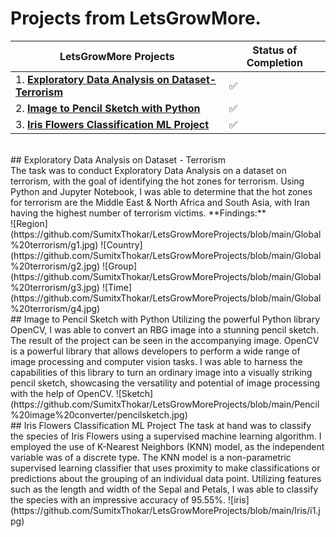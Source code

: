 # **Projects from LetsGrowMore.**

| LetsGrowMore Projects | Status of Completion |
| ----- | -----|
| 1. [**Exploratory Data Analysis on Dataset-Terrorism**](https://github.com/SumitxThokar/LetsGrowMoreProjects/tree/main/Global%20terrorism) | :white_check_mark: |
| 2. [**Image to Pencil Sketch with Python**](https://github.com/SumitxThokar/LetsGrowMoreProjects/blob/main/Pencil%20image%20converter/Pencil_Sketch_Converter.ipynb)  |:white_check_mark: |
| 3. [**Iris Flowers Classification ML Project**](https://github.com/SumitxThokar/LetsGrowMoreProjects/blob/main/Iris/IrisFlowerClassificationwithKNN.ipynb) | :white_check_mark: |
<br>
## Exploratory Data Analysis on Dataset - Terrorism <br>
The task was to conduct Exploratory Data Analysis on a dataset on terrorism, with the goal of identifying the hot zones for terrorism. Using Python and Jupyter Notebook, I was able to determine that the hot zones for terrorism are the Middle East & North Africa and South Asia, with Iran having the highest number of terrorism victims.
**Findings:**<br>
![Region] (https://github.com/SumitxThokar/LetsGrowMoreProjects/blob/main/Global%20terrorism/g1.jpg)
![Country] (https://github.com/SumitxThokar/LetsGrowMoreProjects/blob/main/Global%20terrorism/g2.jpg)
![Group] (https://github.com/SumitxThokar/LetsGrowMoreProjects/blob/main/Global%20terrorism/g3.jpg)
![Time] (https://github.com/SumitxThokar/LetsGrowMoreProjects/blob/main/Global%20terrorism/g4.jpg)
<br>
## Image to Pencil Sketch with Python
 Utilizing the powerful Python library OpenCV, I was able to convert an RBG image into a stunning pencil sketch. The result of the project can be seen in the accompanying image. OpenCV is a powerful library that allows developers to perform a wide range of image processing and computer vision tasks. I was able to harness the capabilities of this library to turn an ordinary image into a visually striking pencil sketch, showcasing the versatility and potential of image processing with the help of OpenCV.
 ![Sketch] (https://github.com/SumitxThokar/LetsGrowMoreProjects/blob/main/Pencil%20image%20converter/pencilsketch.jpg)
<br>
## Iris Flowers Classification ML Project
The task at hand was to classify the species of Iris Flowers using a supervised machine learning algorithm. I employed the use of K-Nearest Neighbors (KNN) model, as the independent variable was of a discrete type. The KNN model is a non-parametric supervised learning classifier that uses proximity to make classifications or predictions about the grouping of an individual data point. Utilizing features such as the length and width of the Sepal and Petals, I was able to classify the species with an impressive accuracy of 95.55%.
![iris] (https://github.com/SumitxThokar/LetsGrowMoreProjects/blob/main/Iris/i1.jpg)

